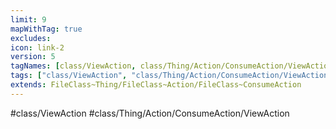 ```yaml
---
limit: 9
mapWithTag: true
excludes:
icon: link-2
version: 5
tagNames: [class/ViewAction, class/Thing/Action/ConsumeAction/ViewAction, schema-org/ViewAction]
tags: ["class/ViewAction", "class/Thing/Action/ConsumeAction/ViewAction"]
extends: FileClass~Thing/FileClass~Action/FileClass~ConsumeAction
---
```


#class/ViewAction
#class/Thing/Action/ConsumeAction/ViewAction

